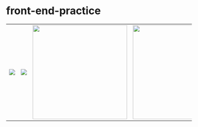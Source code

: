 # front-end-practice

<table>
<tr>
<td><img src="https://upload.wikimedia.org/wikipedia/commons/thumb/6/61/HTML5_logo_and_wordmark.svg/1024px-HTML5_logo_and_wordmark.svg.png"></td>
<td><img src="https://upload.wikimedia.org/wikipedia/commons/thumb/d/d5/CSS3_logo_and_wordmark.svg/1200px-CSS3_logo_and_wordmark.svg.png"></td>
<td><img style="width: 256px; height: 256px;" src="https://upload.wikimedia.org/wikipedia/commons/thumb/9/99/Unofficial_JavaScript_logo_2.svg/1200px-Unofficial_JavaScript_logo_2.svg.png"></td>
<td><img style="width: 256px; height: 256px;" src="https://miro.medium.com/max/1400/0*2V2DdOsSy98UGx0n.jpeg"></td>
<td><img style="width: 256px; height: 256px;" src="http://talenthometraining.in/wp-content/uploads/2019/02/Icons-DS-01-1024x1024.png"></td>
<td><img style="width: 256px; height: 256px;" src="https://www.learnsimpli.com/wp-content/uploads/2021/05/Data-structure-and-algorithms.png"></td>
</tr>
</table>
